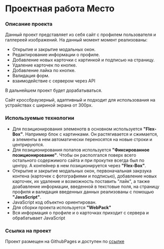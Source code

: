 # Проектная работа Место


### Описание проекта
Данный проект представляет из себя сайт с профилем пользователя и галлереей изображений. На данный момент момент реализованы:
- Открытие и закрытие модальных окон.
- Редактирование информации о профиле.
- Добавление новых карточки с картинкой и подписью на страницу.
- Удаление карточек по кнопке.
- Добавление лайка по кнопке.
- Валидация форм.
- взаимодействие с сервером через API

В дальнейшем проект будет дорабатываться.

Сайт кроссбраузерный, адаптивный и подходит для использования на устрайствах с шириной экрана от 300px.


### Используемые технологии

- Для позиционирования элеменотв в основном используется **"Flex-Box"**.
Например блок с картинками. Он растягивается и сжимается, а элементы в нем автоматически переносятся на новые строки и центрируются.
- Для позиционирования попапов используется **"Фиксированное позиционирование"**. Чтобы он располгался поверх всего остального содержимого сайта и при прокутке всегда был по центру. А контейнер в нем позиционируется через **"Flex-Box"**.
- Открытие и закрытие модальных окон, первоначальная закрзука контена (карточек с фотографиями и подписью), добавление новых карточек, их удаление и возможность поставить "лайк", а также доабавление информации, введенной в текстовые поля, на страницу профиля и валидация введенных данных реализованы с помощью **"JavaScript"**.
- JavaScript код объектно ориентирован.
- Для сборки проекта используется **"WebPack"**
- Вся информация о профиле и о карточках приходит с сервера и обрабатывает JavaScript

### Ссылка на проект

Проект размещен на GithubPages и доступен по [ссылке](https://ruslan43g.github.io/mesto/index.html "ссылке")
